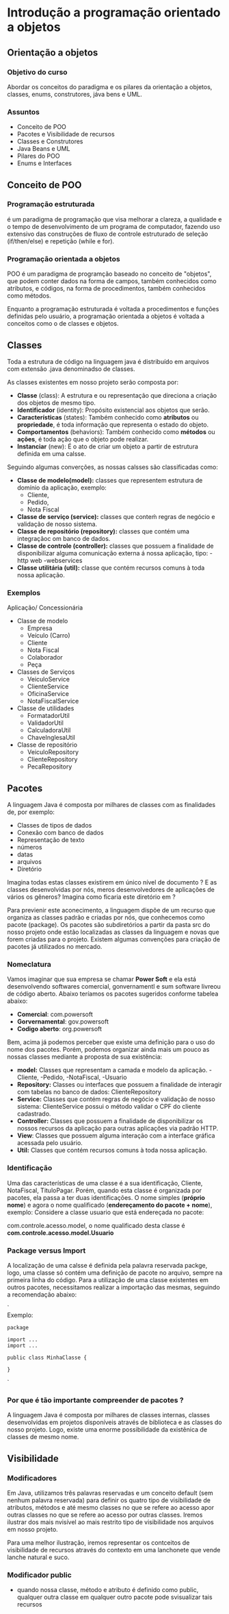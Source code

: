 # Introdução a programação orientado a objetos

## Orientação a objetos

### Objetivo do curso

Abordar os conceitos do paradigma e os pilares da orientação a objetos, classes, enums, construtores, jáva bens e UML.

### Assuntos

- Conceito de POO
- Pacotes e Visibilidade de recursos
- Classes e Construtores
- Java Beans e UML
- Pilares do POO
- Enums e Interfaces

## Conceito de POO

### Programação estruturada

é um paradigma de programação que visa melhorar a clareza, a qualidade e o tempo de desenvolvimento de um programa de computador, fazendo uso extensivo das construções de fluxo de controle estruturado de seleção (if/then/else) e repetição (while e for).

### Programação orientada a objetos

POO é um paradigma de programção baseado no conceito de "objetos", que podem conter dados na forma de campos, também conhecidos como atributos, e códigos, na forma de procedimentos, também conhecidos como métodos.

Enquanto a programação estruturada é voltada a procedimentos e funções definidas pelo usuário, a programação orientada a objetos é voltada a conceitos como o de classes e objetos.

## Classes

Toda a estrutura de código na linguagem java é distribuído em arquivos com extensão .java denominadso de classes.

As classes existentes em nosso projeto serão composta por:

- **Classe** (class): A estrutura e ou representação que direciona a criação dos objetos de mesmo tipo.
- **Identificador** (identity): Propósito existencial aos objetos que serão.
- **Características** (states): Também conhecido como **atributos** ou **propriedade**, é toda informação que representa o estado do objeto.
- **Comportamentos** (behaviors): Também conhecido como **métodos** ou **ações**, é toda ação que o objeto pode realizar.
- **Instanciar** (new): É o ato de criar um objeto a partir de estrutura definida em uma calsse.

Seguindo algumas converções, as nossas calsses são classificadas como:

- **Classe de modelo(model):** classes que representem estrutura de domínio da aplicação, exemplo:
  - Cliente,
  - Pedido,
  - Nota Fiscal
- **Classe de serviço (service):** classes que conteḿ regras de negócio e validação de nosso sistema.
- **Classe de repositório (repository):** classes que contém uma integraçãoc om banco de dados.
- **Classe de controle (controller):** classes que possuem a finalidade de disponibilizar alguma comunicação externa á nossa aplicação, tipo:
    -http web
    -webservices
- **Classe utilitária (util):** classe que contém recursos comuns à toda nossa aplicação.

### Exemplos

Aplicação/ Concessionária

- Classe de modelo
  - Empresa
  - Veículo (Carro)
  - Cliente
  - Nota Fiscal
  - Colaborador
  - Peça
- Classes de Serviços
  - VeiculoService
  - ClienteService
  - OficinaService
  - NotaFiscalService
- Classe de utilidades
  - FormatadorUtil
  - ValidadorUtil
  - CalculadoraUtil
  - ChaveInglesaUtil
- Classe de repositório
  - VeiculoRepository
  - ClienteRepository
  - PecaRepository

## Pacotes

A linguagem Java é composta por milhares de classes com as finalidades de, por exemplo:

- Classes de tipos de dados
- Conexão com banco de dados
- Representação de texto
- números
- datas
- arquivos
- Diretório

Imagina todas estas classes existirem em único nível de documento ? E as classes desenvolvidas por nós, meros desenvolvedores de aplicações de vários os gêneros? Imagina como ficaria este diretório em ?

Para previenir este aconecimento, a linguagem dispõe de um recurso que organiza as classes padrão e criadas por nós, que conhecemos como pacote (package). Os pacotes são subdiretórios a partir da pasta src do nosso projeto onde estão localizadas as classes da linguagem e novas que forem criadas para o projeto. Existem algumas convenções para criação de pacotes já utilizados no mercado.

### Nomeclatura

Vamos imaginar que sua empresa se chamar **Power Soft** e ela está desenvolvendo softwares comercial, gonvernamentl e sum software livreou de código aberto. Abaixo teríamos os pacotes sugeridos conforme tabelea abaixo:

- **Comercial**: com.powersoft
- **Gorvernamental**: gov.powersoft
- **Codigo aberto**: org.powersoft

Bem, acima já podemos perceber que existe uma definição para o uso do nome dos pacotes. Porém, podemos organizar ainda mais um pouco as nossas classes mediante a proposta de sua existência:

- **model:** Classes que representam a camada e modelo da aplicação.
    -Cliente,
    -Pedido,
    -NotaFiscal,
    -Usuario
- **Repository:** Classes ou interfaces que possuem a finalidade de interagir com tabelas no banco de dados: ClienteRepository
- **Service:** Classes que contém regras de negócio e validação de nosso sistema: ClienteService possui  o método validar o CPF do cliente cadastrado.
- **Controller:** Classes que possuem a finalidade de disponibilizar os nossos recursos da aplicação para outras aplicações via padrão HTTP.
- **View**: Classes que possuem alguma interação com a interface gráfica acessada pelo usuário.
- **Util:** Classes que contém recursos comuns à toda nossa aplicação.

### Identificação

Uma das características de uma classe é a sua identificação, Cliente, NotaFiscal, TituloPagar. Porém, quando esta classe é organizada por pacotes, ela passa a ter duas identificações. O nome simples (**próprio nome**) e agora o nome qualificado (**endereçamento do pacote + nome**), exemplo: Considere a classe usuario que está endereçada no pacote:

com.controle.acesso.model, o nome qualificado desta classe é **com.controle.acesso.model.Usuario**

### Package versus Import

A localização de uma calsse é definida pela palavra reservada packge, logo, uma classe só contém uma definição de pacote no arquivo, sempre na primeira linha do código. Para a utilização de uma classe existentes em outros pacotes, necessitamos realizar a importação das mesmas, seguindo a recomendação abaixo:

`  
    Exemplo:
  
    package

    import ...
    import ...

    public class MinhaClasse { 
    
    }
    
`

### Por que é tão importante compreender de pacotes ?

A linguagem Java é composta por milhares de classes internas, classes desenvolvidas em projetos disponíveis através de biblioteca e as classes do nosso projeto. Logo, existe uma enorme possibilidade da existênica de classes de mesmo nome.

## Visibilidade

### Modificadores

Em Java, utilizamos três palavras reservadas e um conceito default (sem nenhum palavra reservada) para definir os quatro tipo de visibilidade de atributos, métodos e até mesmo classes no que se refere ao acesso apor outras classes no que se refere ao acesso por outras classes. Iremos ilustrar dos mais nvisível ao mais restrito tipo de visibilidade nos arquivos em nosso projeto.

Para uma melhor ilustração, iremos representar os contceitos de visibilidade de recursos através do contexto em uma lanchonete que vende lanche natural e suco.

### Modificador public

- quando nossa classe, método e atributo é definido como public, qualquer outra classe em qualquer outro pacote pode svisualizar tais recursos
